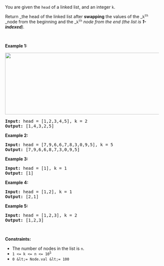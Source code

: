 You are given the `` head `` of a linked list, and an integer `` k ``.

Return _the head of the linked list after __swapping__ the values of the _<code>k<sup>th</sup></code> _node from the beginning and the _<code>k<sup>th</sup></code> _node from the end (the list is __1-indexed__)._

&nbsp;

__Example 1:__

<img alt="" src="https://assets.leetcode.com/uploads/2020/09/21/linked1.jpg" style="width: 722px; height: 202px;"/>

<pre>
<strong>Input:</strong> head = [1,2,3,4,5], k = 2
<strong>Output:</strong> [1,4,3,2,5]
</pre>

__Example 2:__

<pre>
<strong>Input:</strong> head = [7,9,6,6,7,8,3,0,9,5], k = 5
<strong>Output:</strong> [7,9,6,6,8,7,3,0,9,5]
</pre>

__Example 3:__

<pre>
<strong>Input:</strong> head = [1], k = 1
<strong>Output:</strong> [1]
</pre>

__Example 4:__

<pre>
<strong>Input:</strong> head = [1,2], k = 1
<strong>Output:</strong> [2,1]
</pre>

__Example 5:__

<pre>
<strong>Input:</strong> head = [1,2,3], k = 2
<strong>Output:</strong> [1,2,3]
</pre>

&nbsp;

__Constraints:__

*   The number of nodes in the list is `` n ``.
*   <code>1 &lt;= k &lt;= n &lt;= 10<sup>5</sup></code>
*   `` 0 &lt;= Node.val &lt;= 100 ``